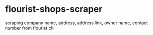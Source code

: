 # flourist-shops-scraper
scraping company name, address, address link, owner name, contact number from flourist.ch
